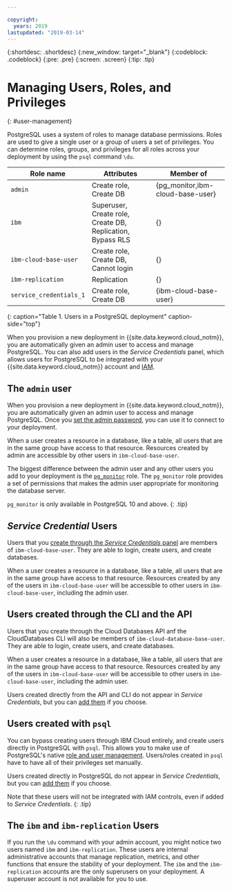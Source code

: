 ```yaml
---

copyright:
  years: 2019
lastupdated: "2019-03-14"
---
```


{:shortdesc: .shortdesc}
{:new_window: target="_blank"}
{:codeblock: .codeblock}
{:pre: .pre}
{:screen: .screen}
{:tip: .tip}


# Managing Users, Roles, and Privileges 
{: #user-management}

PostgreSQL uses a system of roles to manage database permissions. Roles are used to give a single user or a group of users a set of privileges. You can determine roles, groups, and privileges for all roles across your deployment by using the `psql` command `\du`.

Role name | Attributes | Member of
----------|----------|---------
`admin` | Create role, Create DB | {pg_monitor,ibm-cloud-base-user}
`ibm` | Superuser, Create role, Create DB, Replication, Bypass RLS | {}
`ibm-cloud-base-user` | Create role, Create DB, Cannot login | {}
`ibm-replication` | Replication | {}
`service_credentials_1` | Create role, Create DB | {ibm-cloud-base-user}
{: caption="Table 1. Users in a PostgreSQL deployment" caption-side="top"}

When you provision a new deployment in {{site.data.keyword.cloud_notm}}, you are automatically given an admin user to access and manage PostgreSQL. You can also add users in the _Service Credentials_ panel, which allows users for PostgreSQL to be integrated with your {{site.data.keyword.cloud_notm}} account and [IAM](/docs/services/databases-for-postgresql?topic=databases-for-postgresql-iam).

## The `admin` user

When you provision a new deployment in {{site.data.keyword.cloud_notm}}, you are automatically given an admin user to access and manage PostgreSQL. Once you [set the admin password](/docs/services/databases-for-postgresql), you can use it to connect to your deployment.

When a user creates a resource in a database, like a table, all users that are in the same group have access to that resource. Resources created by admin are accessible by other users in `ibm-cloud-base-user`.

The biggest difference between the admin user and any other users you add to your deployment is the [`pg_monitor`](https://www.postgresql.org/docs/current/default-roles.html) role. The `pg_monitor` role provides a set of permissions that makes the admin user appropriate for monitoring the database server.

`pg_monitor` is only available in PostgreSQL 10 and above.
{: .tip} 

## _Service Credential_ Users

Users that you [create through the _Service Credentials_ panel](/docs/services/databases-for-postgresql?topic=databases-for-postgresql-connection-strings#generating-connection-strings-from-service-credentials) are members of `ibm-cloud-base-user`. They are able to login, create users, and create databases.

When a user creates a resource in a database, like a table, all users that are in the same group have access to that resource.  Resources created by any of the users in `ibm-cloud-base-user` will be accessible to other users in `ibm-cloud-base-user`, including the admin user.

## Users created through the CLI and the API

Users that you create through the Cloud Databases API anf the CloudDatabases CLI will also be members of `ibm-cloud-database-base-user`. They are able to login, create users, and create databases.

When a user creates a resource in a database, like a table, all users that are in the same group have access to that resource.  Resources created by any of the users in `ibm-cloud-base-user` will be accessible to other users in `ibm-cloud-base-user`, including the admin user.

Users created directly from the API and CLI do not appear in _Service Credentials_, but you can [add them](/docs/services/databases-for-postgresql?topic=messages-for-postgresql-connection-strings#generating-service-credentials-for-existing-users) if you choose.

## Users created with `psql`

You can bypass creating users through IBM Cloud entirely, and create users directly in PostgreSQL with `psql`. This allows you to make use of PostgreSQL's native [role and user management](https://www.postgresql.org/docs/current/database-roles.html). Users/roles created in `psql` have to have all of their privileges set manually.  

Users created directly in PostgreSQL do not appear in _Service Credentials_, but you can [add them](/docs/services/databases-for-postgresql?topic=messages-for-postgresql-connection-strings#generating-service-credentials-for-existing-users) if you choose. 

Note that these users will not be integrated with IAM controls, even if added to _Service Credentials_.
{: .tip}

## The `ibm` and `ibm-replication` Users

If you run the `\du` command with your admin account, you might notice two users named `ibm` and `ibm-replication`. These users are internal administrative accounts that manage replication, metrics, and other functions that ensure the stability of your deployment. The `ibm` and the `ibm-replication` accounts are the only superusers on your deployment. A superuser account is not available for you to use.